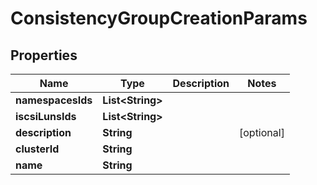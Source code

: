 

# ConsistencyGroupCreationParams


## Properties

Name | Type | Description | Notes
------------ | ------------- | ------------- | -------------
**namespacesIds** | **List&lt;String&gt;** |  | 
**iscsiLunsIds** | **List&lt;String&gt;** |  | 
**description** | **String** |  |  [optional]
**clusterId** | **String** |  | 
**name** | **String** |  | 




